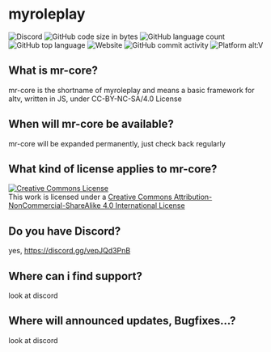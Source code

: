 # myroleplay
<img alt="Discord" src="https://img.shields.io/discord/1011635154168582257?style=for-the-badge&logo=SecurityScorecard"> <img alt="GitHub code size in bytes" src="https://img.shields.io/github/languages/code-size/k37z3r/mr-core?style=for-the-badge&logo=SecurityScorecard"> <img alt="GitHub language count" src="https://img.shields.io/github/languages/count/k37z3r/mr-core?style=for-the-badge&logo=SecurityScorecard"> <img alt="GitHub top language" src="https://img.shields.io/github/languages/top/k37z3r/mr-core?style=for-the-badge&logo=SecurityScorecard"> <img alt="Website" src="https://img.shields.io/website?style=for-the-badge&down_color=offline&up_message=online&url=https%3A%2F%2Fgta-spot.com%2F&logo=SecurityScorecard"> <img alt="GitHub commit activity" src="https://img.shields.io/github/commit-activity/m/k37z3r/mr-core?style=for-the-badge&logo=SecurityScorecard"> <img alt="Platform alt:V" src="https://img.shields.io/badge/platform-alt%3AV-008736?style=for-the-badge&logo=SecurityScorecard">

## What is mr-core?
mr-core is the shortname of myroleplay and means a basic framework for altv, written in JS, under CC-BY-NC-SA/4.0 License

## When will mr-core be available?
mr-core will be expanded permanently, just check back regularly

## What kind of license applies to mr-core?
<a rel="license" href="http://creativecommons.org/licenses/by-nc-sa/4.0/"><img alt="Creative Commons License" style="border-width:0" src="https://i.creativecommons.org/l/by-nc-sa/4.0/88x31.png" /></a><br />This work is licensed under a <a rel="license" href="http://creativecommons.org/licenses/by-nc-sa/4.0/">Creative Commons Attribution-NonCommercial-ShareAlike 4.0 International License</a>

## Do you have Discord?
yes, https://discord.gg/vepJQd3PnB

## Where can i find support?
look at discord

## Where will announced updates, Bugfixes...?
look at discord

